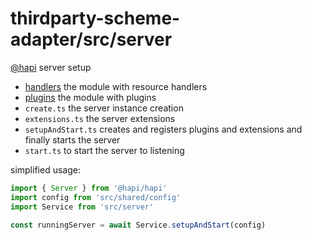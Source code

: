 # thirdparty-scheme-adapter/src/server
[@hapi](https://hapi.dev/) server setup


- [handlers](handlers/README.md) the module with resource handlers
- [plugins](plugins/README.md) the module with plugins
- `create.ts` the server instance creation
- `extensions.ts` the server extensions
- `setupAndStart.ts` creates and registers plugins and extensions and finally starts the server
- `start.ts` to start the server to listening 

simplified usage:

```typescript
import { Server } from '@hapi/hapi'
import config from 'src/shared/config'
import Service from 'src/server'

const runningServer = await Service.setupAndStart(config) 
```